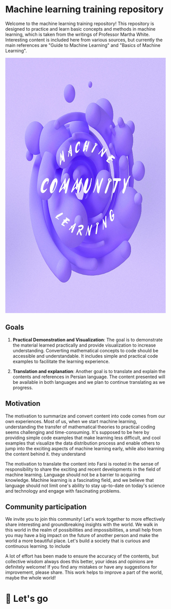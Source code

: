 # Machine learning training repository

Welcome to the machine learning training repository! This repository is designed to practice and learn basic concepts and methods in machine learning, which is taken from the writings of Professor Martha White. Interesting content is included here from various sources, but currently the main references are "Guide to Machine Learning" and "Basics of Machine Learning".

<center>
<img src="images/ML_Community.jpg" width="800" height="800">
</center>


## Goals

1. **Practical Demonstration and Visualization**: The goal is to demonstrate the material learned practically and provide visualization to increase understanding. Converting mathematical concepts to code should be accessible and understandable. It includes simple and practical code examples to facilitate the learning experience.

2. **Translation and explanation**: Another goal is to translate and explain the contents and references in Persian language. The content presented will be available in both languages and we plan to continue translating as we progress.

## Motivation

The motivation to summarize and convert content into code comes from our own experiences. Most of us, when we start machine learning, understanding the transfer of mathematical theories to practical coding seems challenging and time-consuming. It's supposed to be here by providing simple code examples that make learning less difficult, and cool examples that visualize the data distribution process and enable others to jump into the exciting aspects of machine learning early, while also learning the content behind it. they understand

The motivation to translate the content into Farsi is rooted in the sense of responsibility to share the exciting and recent developments in the field of machine learning. Language should not be a barrier to acquiring knowledge. Machine learning is a fascinating field, and we believe that language should not limit one's ability to stay up-to-date on today's science and technology and engage with fascinating problems.

## Community participation

We invite you to join this community! Let's work together to more effectively share interesting and groundbreaking insights with the world. We walk in this world in the realm of possibilities and impossibilities, a small help from you may have a big impact on the future of another person and make the world a more beautiful place. Let's build a society that is curious and continuous learning. to include

A lot of effort has been made to ensure the accuracy of the contents, but collective wisdom always does this better, your ideas and opinions are definitely welcome! If you find any mistakes or have any suggestions for improvement, please share. This work helps to improve a part of the world, maybe the whole world!


# 🚀 Let's go
 
